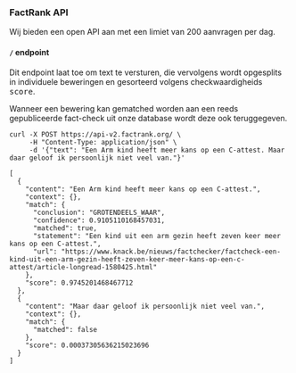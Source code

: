 ### FactRank API

Wij bieden een open API aan met een limiet van 200 aanvragen per dag.

#### `/` endpoint

Dit endpoint laat toe om text te versturen, die vervolgens wordt opgesplits in individuele beweringen en gesorteerd volgens checkwaardigheids <kbd>score</kbd>. 

Wanneer een bewering kan gematched worden aan een reeds gepubliceerde fact-check uit onze database wordt deze ook teruggegeven.

<div v-highlight >
<pre class="language-bash"><code>curl -X POST https://api-v2.factrank.org/ \
	 -H "Content-Type: application/json" \
	 -d '{"text": "Een Arm kind heeft meer kans op een C-attest. Maar daar geloof ik persoonlijk niet veel van."}'
</code></pre>
<pre class="language-javascript"><code>[
  {
    "content": "Een Arm kind heeft meer kans op een C-attest.",
    "context": {},
    "match": {
      "conclusion": "GROTENDEELS_WAAR",
      "confidence": 0.9105110168457031,
      "matched": true,
      "statement": "Een kind uit een arm gezin heeft zeven keer meer kans op een C-attest.",
      "url": "https://www.knack.be/nieuws/factchecker/factcheck-een-kind-uit-een-arm-gezin-heeft-zeven-keer-meer-kans-op-een-c-attest/article-longread-1580425.html"
    },
    "score": 0.9745201468467712
  },
  {
    "content": "Maar daar geloof ik persoonlijk niet veel van.",
    "context": {},
    "match": {
      "matched": false
    },
    "score": 0.00037305636215023696
  }
]</code></pre>
</div>


